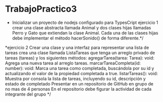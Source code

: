 # TrabajoPractico3
 
* Inicializar un proyecto de nodejs configurado para TypesCript
ejercicio 1 crear una clase abstracta llamada Animal y dos clases hijas llamadas Perro y Gato que extiendan la clase Animal. Cada una de las clases hijas debe implementar el método hacerSonido() de forma diferente.*/

*ejercicio 2 Crear una clase y una interfaz para representar una lista de tareas 
crea una clase llamada ListaTareas que tenga un arreglo privado de tareas (tareas) y los siguientes métodos:
agregarTarea(tarea: Tarea): void: Agrega una nueva tarea al arreglo tareas.
marcarTareaCompleta(id: number): void: Marca una tarea como completada, buscándola por su id y actualizando el valor de la propiedad completada a true.
listarTareas(): void: Muestra por consola la lista de tareas, incluyendo su id, descripción y estado de completado
Presentar en un repositorio de GitHub en grupo de no mas de 4 personas
En el repositorio debe figurar la actividad de cada integrante del grupo */
